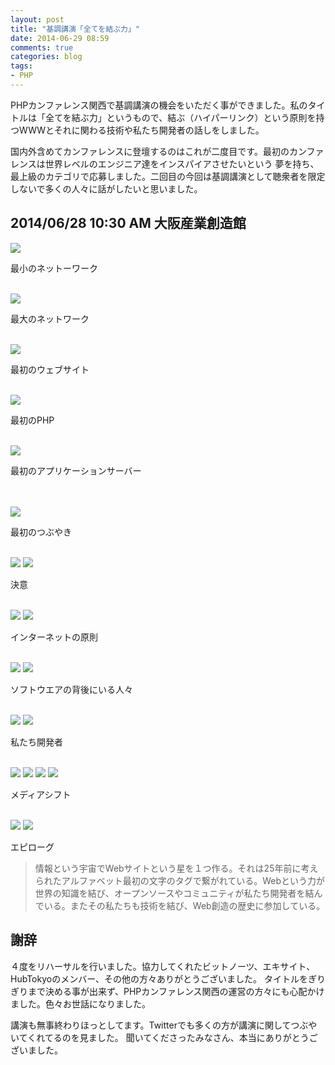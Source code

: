 ```yaml
---
layout: post
title: "基調講演「全てを結ぶ力」"
date: 2014-06-29 08:59
comments: true
categories: blog
tags:
- PHP
---
```


PHPカンファレンス関西で基調講演の機会をいただく事ができました。私のタイトルは「全てを結ぶ力」というもので、結ぶ（ハイパーリンク）という原則を持つWWWとそれに関わる技術や私たち開発者の話しをしました。

国内外含めてカンファレンスに登壇するのはこれが二度目です。最初のカンファレンスは世界レベルのエンジニア達をインスパイアさせたいという
夢を持ち、最上級のカテゴリで応募しました。二回目の今回は基調講演として聴衆者を限定しないで多くの人々に話がしたいと思いました。


## 2014/06/28 10:30 AM 大阪産業創造館

<img src="/images/phpkansai2014/subete-wo-musubu-chikara.003.jpg">
<p>最小のネットーワーク</p>
<br>

<img src="/images/phpkansai2014/subete-wo-musubu-chikara.005.jpg">
<p>最大のネットワーク</p>
<br>

<img src="/images/phpkansai2014/subete-wo-musubu-chikara.007.jpg">
<p>最初のウェブサイト</p>
<br>

<img src="/images/phpkansai2014/subete-wo-musubu-chikara.010.jpg">
<p>最初のPHP</p>
<br>

<img src="/images/phpkansai2014/subete-wo-musubu-chikara.012.jpg">
<p>最初のアプリケーションサーバー</p>
<br>
<br>

<img src="/images/phpkansai2014/subete-wo-musubu-chikara.028.jpg">
<p>最初のつぶやき</p>
<br>

<img src="/images/phpkansai2014/subete-wo-musubu-chikara.031.jpg">
<img src="/images/phpkansai2014/subete-wo-musubu-chikara.032.jpg">
<p>決意</p>
<br>

<img src="/images/phpkansai2014/subete-wo-musubu-chikara.037.jpg">
<img src="/images/phpkansai2014/subete-wo-musubu-chikara.038.jpg">
<p>インターネットの原則</p>
<br>

<img src="/images/phpkansai2014/subete-wo-musubu-chikara.044.jpg">
<img src="/images/phpkansai2014/subete-wo-musubu-chikara.045.jpg">
<p>ソフトウエアの背後にいる人々</p>
<br>

<img src="/images/phpkansai2014/subete-wo-musubu-chikara.046.jpg">
<img src="/images/phpkansai2014/subete-wo-musubu-chikara.057.jpg">
<p>私たち開発者</p>
<br>

<img src="/images/phpkansai2014/subete-wo-musubu-chikara.058.jpg">
<img src="/images/phpkansai2014/subete-wo-musubu-chikara.059.jpg">
<img src="/images/phpkansai2014/subete-wo-musubu-chikara.060.jpg">
<img src="/images/phpkansai2014/subete-wo-musubu-chikara.061.jpg">
<p>メディアシフト</p>
<br>

<img src="/images/phpkansai2014/subete-wo-musubu-chikara.062.jpg">
<img src="/images/phpkansai2014/subete-wo-musubu-chikara.065.jpg">
<p>エピローグ</p>

>情報という宇宙でWebサイトという星を１つ作る。それは25年前に考えられたアルファベット最初の文字のタグで繋がれている。Webという力が世界の知識を結び、オープンソースやコミュニティが私たち開発者を結んでいる。またその私たちも技術を結び、Web創造の歴史に参加している。

## 謝辞

４度をリハーサルを行いました。協力してくれたビットノーツ、エキサイト、HubTokyoのメンバー、その他の方々ありがとうございました。
タイトルをぎりぎりまで決める事が出来ず、PHPカンファレンス関西の運営の方々にも心配かけました。色々お世話になりました。

講演も無事終わりほっとしてます。Twitterでも多くの方が講演に関してつぶやいてくれてるのを見ました。
聞いてくださったみなさん、本当にありがとうございました。
